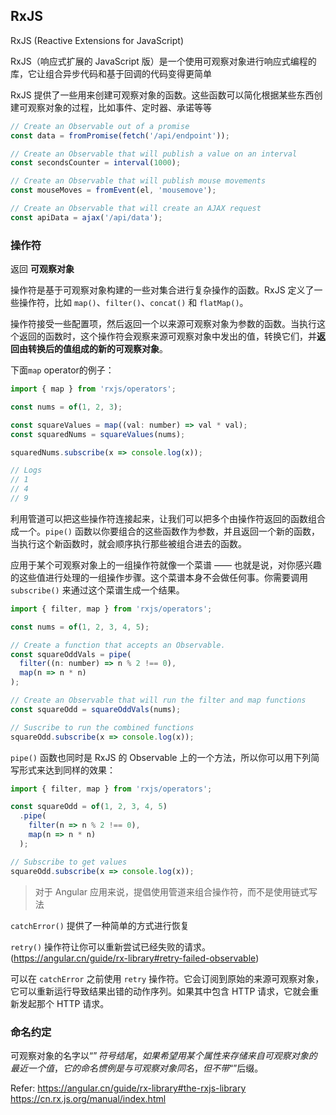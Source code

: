 
## RxJS

RxJS (Reactive Extensions for JavaScript)

RxJS（响应式扩展的 JavaScript 版）是一个使用可观察对象进行响应式编程的库，它让组合异步代码和基于回调的代码变得更简单

RxJS 提供了一些用来创建可观察对象的函数。这些函数可以简化根据某些东西创建可观察对象的过程，比如事件、定时器、承诺等等
```js
// Create an Observable out of a promise
const data = fromPromise(fetch('/api/endpoint'));

// Create an Observable that will publish a value on an interval
const secondsCounter = interval(1000);

// Create an Observable that will publish mouse movements
const mouseMoves = fromEvent(el, 'mousemove');

// Create an Observable that will create an AJAX request
const apiData = ajax('/api/data');
```

### 操作符

返回 **可观察对象**

操作符是基于可观察对象构建的一些对集合进行复杂操作的函数。RxJS 定义了一些操作符，比如 `map()`、`filter()`、`concat()` 和 `flatMap()`。

操作符接受一些配置项，然后返回一个以来源可观察对象为参数的函数。当执行这个返回的函数时，这个操作符会观察来源可观察对象中发出的值，转换它们，并**返回由转换后的值组成的新的可观察对象**。

下面`map` operator的例子：
```js
import { map } from 'rxjs/operators';

const nums = of(1, 2, 3);

const squareValues = map((val: number) => val * val);
const squaredNums = squareValues(nums);

squaredNums.subscribe(x => console.log(x));

// Logs
// 1
// 4
// 9
```
利用管道可以把这些操作符连接起来，让我们可以把多个由操作符返回的函数组合成一个。`pipe()` 函数以你要组合的这些函数作为参数，并且返回一个新的函数，当执行这个新函数时，就会顺序执行那些被组合进去的函数。

应用于某个可观察对象上的一组操作符就像一个菜谱 —— 也就是说，对你感兴趣的这些值进行处理的一组操作步骤。这个菜谱本身不会做任何事。你需要调用 `subscribe()` 来通过这个菜谱生成一个结果。

```js
import { filter, map } from 'rxjs/operators';

const nums = of(1, 2, 3, 4, 5);

// Create a function that accepts an Observable.
const squareOddVals = pipe(
  filter((n: number) => n % 2 !== 0),
  map(n => n * n)
);

// Create an Observable that will run the filter and map functions
const squareOdd = squareOddVals(nums);

// Suscribe to run the combined functions
squareOdd.subscribe(x => console.log(x));
```
`pipe()` 函数也同时是 RxJS 的 Observable 上的一个方法，所以你可以用下列简写形式来达到同样的效果：

```js
import { filter, map } from 'rxjs/operators';

const squareOdd = of(1, 2, 3, 4, 5)
  .pipe(
    filter(n => n % 2 !== 0),
    map(n => n * n)
  );

// Subscribe to get values
squareOdd.subscribe(x => console.log(x));
```
> 对于 Angular 应用来说，提倡使用管道来组合操作符，而不是使用链式写法

`catchError()` 提供了一种简单的方式进行恢复

`retry()` 操作符让你可以重新尝试已经失败的请求。(https://angular.cn/guide/rx-library#retry-failed-observable)

可以在 `catchError` 之前使用 `retry` 操作符。它会订阅到原始的来源可观察对象，它可以重新运行导致结果出错的动作序列。如果其中包含 HTTP 请求，它就会重新发起那个 HTTP 请求。

### 命名约定

可观察对象的名字以“$”符号结尾，
如果希望用某个属性来存储来自可观察对象的最近一个值，它的命名惯例是与可观察对象同名，但不带“$”后缀。

Refer: 
https://angular.cn/guide/rx-library#the-rxjs-library
https://cn.rx.js.org/manual/index.html
